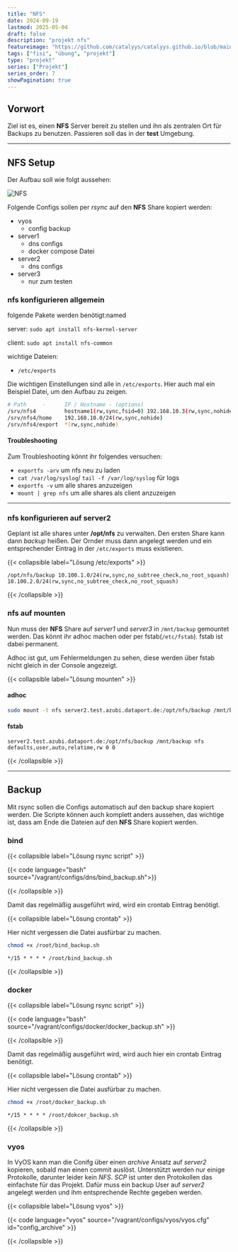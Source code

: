 ```yaml
---
title: "NFS"
date: 2024-09-19
lastmod: 2025-05-04
draft: false
description: "projekt nfs"
featureimage: "https://github.com/catalyys/catalyys.github.io/blob/main/assets/project/azubi_umgebung_setup_v6.svg?raw=true"
tags: ["fisi", "übung", "projekt"]
type: "projekt"
series: ["Projekt"]
series_order: 7
showPagination: true
---
```


## Vorwort

Ziel ist es, einen **NFS** Server bereit zu stellen und ihn als zentralen Ort für Backups zu benutzen.
Passieren soll das in der **test** Umgebung.

---

## NFS Setup

Der Aufbau soll wie folgt aussehen:

![NFS](project/azubi_nfs.svg)

Folgende Configs sollen per *rsync* auf den **NFS** Share kopiert werden:

- vyos
    - config backup
- server1
    - dns configs
    - docker compose Datei
- server2
    - dns configs
- server3
    - nur zum testen

### nfs konfigurieren allgemein

folgende Pakete werden benötigt:named

server: `sudo apt install nfs-kernel-server`

client: `sudo apt install nfs-common`

wichtige Dateien:

- `/etc/exports`

Die wichtigen Einstellungen sind alle in `/etc/exports`. Hier auch mal ein Beispiel Datei, um den Aufbau zu zeigen.

```bash
# Path     -      IP / Hostname - (options)
/srv/nfs4         hostname1(rw,sync,fsid=0) 192.168.10.3(rw,sync,nohide)
/srv/nfs4/home    192.168.10.0/24(rw,sync,nohide)
/srv/nfs4/export  *(rw,sync,nohide)
```

#### Troubleshooting

Zum Troubleshooting könnt ihr folgendes versuchen:

- `exportfs -arv` um nfs neu zu laden
- `cat /var/log/syslog`/ `tail -f /var/log/syslog` für logs
- `exportfs -v` um alle shares anzuzeigen
- `mount | grep nfs` um alle shares als client anzuzeigen

---

### nfs konfigurieren auf server2

Geplant ist alle shares unter **/opt/nfs** zu verwalten. Den ersten Share kann dann *backup* heißen.
Der Ornder muss dann angelegt werden und ein entsprechender Eintrag in der `/etc/exports` muss existieren.

{{< collapsible label="Lösung /etc/exports" >}}

```export
/opt/nfs/backup 10.100.1.0/24(rw,sync,no_subtree_check,no_root_squash) 10.100.2.0/24(rw,sync,no_subtree_check,no_root_squash)
```

{{< /collapsible >}}

### nfs auf mounten

Nun muss der **NFS** Share auf *server1* und *server3* in `/mnt/backup` gemountet werden.
Das könnt ihr adhoc machen oder per fstab(`/etc/fstab`). fstab ist dabei permanent.

Adhoc ist gut, um Fehlermeldungen zu sehen, diese werden über fstab nicht gleich in der Console angezeigt.

{{< collapsible label="Lösung mounten" >}}

#### adhoc

```bash
sudo mount -t nfs server2.test.azubi.dataport.de:/opt/nfs/backup /mnt/backup
```

#### fstab

```fstab
server2.test.azubi.dataport.de:/opt/nfs/backup /mnt/backup nfs defaults,user,auto,relatime,rw 0 0
```

{{< /collapsible >}}

---

## Backup

Mit rsync sollen die Configs automatisch auf den backup share kopiert werden.
Die Scripte können auch komplett anders aussehen, das wichtige ist, dass am Ende die Dateien auf den **NFS** Share kopiert werden.

### bind

{{< collapsible label="Lösung rsync script" >}}

{{< code language="bash" source="/vagrant/configs/dns/bind_backup.sh">}}

{{< /collapsible >}}

Damit das regelmäßig ausgeführt wird, wird ein crontab Eintrag benötigt.

{{< collapsible label="Lösung crontab" >}}

Hier nicht vergessen die Datei ausfürbar zu machen.

```bash
chmod +x /root/bind_backup.sh
```

```crontab
*/15 * * * * /root/bind_backup.sh
```

{{< /collapsible >}}

### docker

{{< collapsible label="Lösung rsync script" >}}

{{< code language="bash" source="/vagrant/configs/docker/docker_backup.sh" >}}

{{< /collapsible >}}

Damit das regelmäßig ausgeführt wird, wird auch hier ein crontab Eintrag benötigt.

{{< collapsible label="Lösung crontab" >}}

Hier nicht vergessen die Datei ausfürbar zu machen.

```bash
chmod +x /root/docker_backup.sh
```

```crontab
*/15 * * * * /root/dokcer_backup.sh
```

{{< /collapsible >}}

### vyos

In VyOS kann man die Conifg über einen *archive* Ansatz auf *server2* kopieren, sobald man einen commit auslöst.
Unterstützt werden nur einige Protokolle, darunter leider kein *NFS*. *SCP* ist unter den Protokollen das einfachste für das Projekt.
Dafür muss ein backup User auf *server2* angelegt werden und ihm entsprechende Rechte gegeben werden.

{{< collapsible label="Lösung vyos" >}}

{{< code language="vyos" source="/vagrant/configs/vyos/vyos.cfg" id="config_archive" >}}

{{< /collapsible >}}

